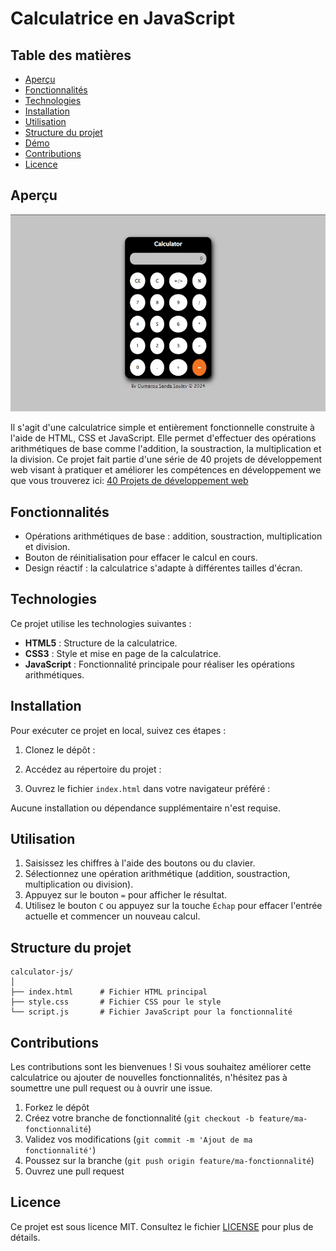 
# Calculatrice en JavaScript

## Table des matières
- [Aperçu](#aperçu)
- [Fonctionnalités](#fonctionnalités)
- [Technologies](#technologies)
- [Installation](#installation)
- [Utilisation](#utilisation)
- [Structure du projet](#structure-du-projet)
- [Démo](#démo)
- [Contributions](#contributions)
- [Licence](#licence)

## Aperçu

![Calculatricee en Javascript](./screenshots/Macbook-Air-.png)


Il s'agit d'une calculatrice simple et entièrement fonctionnelle construite à l'aide de HTML, CSS et JavaScript. Elle permet d'effectuer des opérations arithmétiques de base comme l'addition, la soustraction, la multiplication et la division. Ce projet fait partie d'une série de 40 projets de développement web visant à pratiquer et améliorer les compétences en développement we que vous trouverez ici: [40 Projets de développement web](https://www.github.com/OumarouSandaSouley/40-Projets-de-Developpemetn-Web.git)

## Fonctionnalités
- Opérations arithmétiques de base : addition, soustraction, multiplication et division.
- Bouton de réinitialisation pour effacer le calcul en cours.
- Design réactif : la calculatrice s'adapte à différentes tailles d'écran.

## Technologies
Ce projet utilise les technologies suivantes :
- **HTML5** : Structure de la calculatrice.
- **CSS3** : Style et mise en page de la calculatrice.
- **JavaScript** : Fonctionnalité principale pour réaliser les opérations arithmétiques.

## Installation
Pour exécuter ce projet en local, suivez ces étapes :

1. Clonez le dépôt :

   
2. Accédez au répertoire du projet :

   
3. Ouvrez le fichier `index.html` dans votre navigateur préféré :

   
Aucune installation ou dépendance supplémentaire n'est requise.

## Utilisation
1. Saisissez les chiffres à l'aide des boutons ou du clavier.
2. Sélectionnez une opération arithmétique (addition, soustraction, multiplication ou division).
3. Appuyez sur le bouton `=` pour afficher le résultat.
4. Utilisez le bouton `C` ou appuyez sur la touche `Échap` pour effacer l'entrée actuelle et commencer un nouveau calcul.

## Structure du projet
```
calculator-js/
│
├── index.html      # Fichier HTML principal
├── style.css       # Fichier CSS pour le style
└── script.js       # Fichier JavaScript pour la fonctionnalité
```

## Contributions
Les contributions sont les bienvenues ! Si vous souhaitez améliorer cette calculatrice ou ajouter de nouvelles fonctionnalités, n'hésitez pas à soumettre une pull request ou à ouvrir une issue.

1. Forkez le dépôt
2. Créez votre branche de fonctionnalité (`git checkout -b feature/ma-fonctionnalité`)
3. Validez vos modifications (`git commit -m 'Ajout de ma fonctionnalité'`)
4. Poussez sur la branche (`git push origin feature/ma-fonctionnalité`)
5. Ouvrez une pull request

## Licence
Ce projet est sous licence MIT. Consultez le fichier [LICENSE](LICENSE) pour plus de détails.
